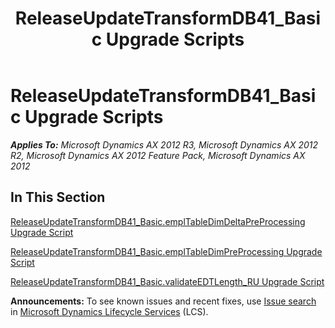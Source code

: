 ﻿---
title: ReleaseUpdateTransformDB41_Basic Upgrade Scripts
TOCTitle: ReleaseUpdateTransformDB41_Basic Upgrade Scripts
ms:assetid: 6b140353-ea06-40f7-8736-f7ede54aab5b
ms:mtpsurl: https://msdn.microsoft.com/en-us/library/JJ685684(v=AX.60)
ms:contentKeyID: 49708885
ms.date: 05/18/2015
mtps_version: v=AX.60
---

# ReleaseUpdateTransformDB41\_Basic Upgrade Scripts 


_**Applies To:** Microsoft Dynamics AX 2012 R3, Microsoft Dynamics AX 2012 R2, Microsoft Dynamics AX 2012 Feature Pack, Microsoft Dynamics AX 2012_

## In This Section

[ReleaseUpdateTransformDB41\_Basic.emplTableDimDeltaPreProcessing Upgrade Script](releaseupdatetransformdb41-basic-empltabledimdeltapreprocessing-upgrade-script.md)

[ReleaseUpdateTransformDB41\_Basic.emplTableDimPreProcessing Upgrade Script](releaseupdatetransformdb41-basic-empltabledimpreprocessing-upgrade-script.md)

[ReleaseUpdateTransformDB41\_Basic.validateEDTLength\_RU Upgrade Script](releaseupdatetransformdb41-basic-validateedtlength-ru-upgrade-script.md)

  
**Announcements:** To see known issues and recent fixes, use [Issue search](http://go.microsoft.com/fwlink/?linkid=389258) in [Microsoft Dynamics Lifecycle Services](http://go.microsoft.com/fwlink/?linkid=306505) (LCS).

